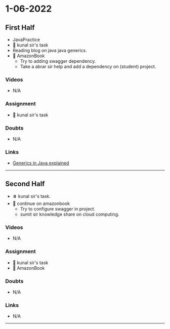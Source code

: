 # 1-06-2022


## First Half
- JavaPractice
- 🔄 kunal sir's task 
- Reading blog on java java generics.
- 🔄 AmazonBook
	- Try to adding swagger dependency.
	- Take a abrar sir help and add a dependency on (student) project.

### Videos

- N/A

### Assignment 

- 🔄 kunal sir's task 


### Doubts

- N/A

### Links

- [Generics in Java explained](https://medium.com/javarevisited/generics-in-java-explained-10bd559b3a94)

***********************************************************************************************

## Second Half

- ⏸️ kunal sir's task.
- 🔄 continue on amazonbook
	- Try to configure swagger in project.
	- sumit sir knowledge share on cloud computing.

### Videos

- N/A

### Assignment 

- 🔄 kunal sir's task 
- 🔄 AmazonBook

### Doubts

- N/A

### Links

- N/A
*********************************************************************************************